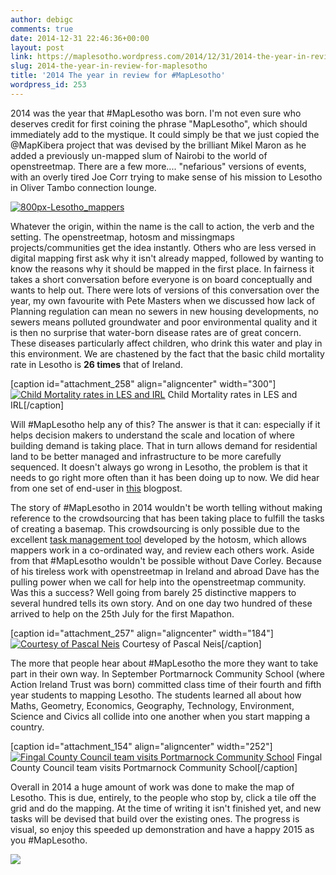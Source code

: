 ```yaml
---
author: debigc
comments: true
date: 2014-12-31 22:46:36+00:00
layout: post
link: https://maplesotho.wordpress.com/2014/12/31/2014-the-year-in-review-for-maplesotho/
slug: 2014-the-year-in-review-for-maplesotho
title: '2014 The year in review for #MapLesotho'
wordpress_id: 253
---
```


2014 was the year that #MapLesotho was born. I'm not even sure who deserves credit for first coining the phrase "MapLesotho", which should immediately add to the mystique. It could simply be that we just copied the @MapKibera project that was devised by the brilliant Mikel Maron as he added a previously un-mapped slum of Nairobi to the world of openstreetmap. There are a few more.... "nefarious" versions of events, with an overly tired Joe Corr trying to make sense of his mission to Lesotho in Oliver Tambo connection lounge.


[![800px-Lesotho_mappers](https://maplesotho.files.wordpress.com/2014/12/800px-lesotho_mappers.jpg?w=300)](https://maplesotho.files.wordpress.com/2014/12/800px-lesotho_mappers.jpg)


Whatever the origin, within the name is the call to action, the verb and the setting. The openstreetmap, hotosm and missingmaps projects/communities get the idea instantly. Others who are less versed in digital mapping first ask why it isn't already mapped, followed by wanting to know the reasons why it should be mapped in the first place. In fairness it takes a short conversation before everyone is on board conceptually and wants to help out. There were lots of versions of this conversation over the year, my own favourite with Pete Masters when we discussed how lack of Planning regulation can mean no sewers in new housing developments, no sewers means polluted groundwater and poor environmental quality and it is then no surprise that water-born disease rates are of great concern. These diseases particularly affect children, who drink this water and play in this environment. We are chastened by the fact that the basic child mortality rate in Lesotho is **26 times** that of Ireland.

[caption id="attachment_258" align="aligncenter" width="300"][![Child Mortality rates in LES and IRL](https://maplesotho.files.wordpress.com/2014/12/child.jpg?w=300)](https://maplesotho.files.wordpress.com/2014/12/child.jpg) Child Mortality rates in LES and IRL[/caption]

Will #MapLesotho help any of this? The answer is that it can: especially if it helps decision makers to understand the scale and location of where building demand is taking place. That in turn allows demand for residential land to be better managed and infrastructure to be more carefully sequenced. It doesn't always go wrong in Lesotho, the problem is that it needs to go right more often than it has been doing up to now. We did hear from one set of end-user in [this](http://maplesotho.wordpress.com/2014/12/14/maplesotho-mapping-on-the-ground/) blogpost.

The story of #MapLesotho in 2014 wouldn't be worth telling without making reference to the crowdsourcing that has been taking place to fulfill the tasks of creating a basemap. This crowdsourcing is only possible due to the excellent [task management tool](http://tasks.hotosm.org/) developed by the hotosm, which allows mappers work in a co-ordinated way, and review each others work. Aside from that #MapLesotho wouldn't be possible without Dave Corley. Because of his tireless work with openstreetmap in Ireland and abroad Dave has the pulling power when we call for help into the openstreetmap community. Was this a success? Well going from barely 25 distinctive mappers to several hundred tells its own story. And on one day two hundred of these arrived to help on the 25th July for the first Mapathon.

[caption id="attachment_257" align="aligncenter" width="184"][![Courtesy of Pascal Neis](https://maplesotho.files.wordpress.com/2014/12/mappers.jpg?w=300)](https://maplesotho.files.wordpress.com/2014/12/mappers.jpg) Courtesy of Pascal Neis[/caption]

The more that people hear about #MapLesotho the more they want to take part in their own way. In September Portmarnock Community School (where Action Ireland Trust was born) committed class time of their fourth and fifth year students to mapping Lesotho. The students learned all about how Maths, Geometry, Economics, Geography, Technology, Environment, Science and Civics all collide into one another when you start mapping a country.

[caption id="attachment_154" align="aligncenter" width="252"][![Fingal County Council team visits Portmarnock Community School](https://maplesotho.files.wordpress.com/2014/10/20141016_123716.jpg?w=300)](https://maplesotho.files.wordpress.com/2014/10/20141016_123716.jpg) Fingal County Council team visits Portmarnock Community School[/caption]

Overall in 2014 a huge amount of work was done to make the map of Lesotho. This is due, entirely, to the people who stop by, click a tile off the grid and do the mapping. At the time of writing it isn't finished yet, and new tasks will be devised that build over the existing ones. The progress is visual, so enjoy this speeded up demonstration and have a happy 2015 as you #MapLesotho.

![](http://i.imgur.com/9bC9Z7D.gif)

